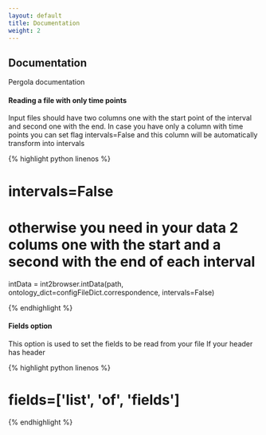 ```yaml
---
layout: default
title: Documentation
weight: 2
---
```


## Documentation

Pergola documentation

#### Reading a file with only time points

Input files should have two columns one with the start point of the interval and second one with the end.
In case you have only a column with time points you can set flag intervals=False and this column will be 
automatically transform into intervals

{% highlight python linenos %}

# intervals=False 
# otherwise you need in your data 2 colums one with the start and a second with the end of each interval
intData = int2browser.intData(path, ontology_dict=configFileDict.correspondence, intervals=False)

{% endhighlight %}


#### Fields option

This option is used to set the fields to be read from your file
If your header has header  

{% highlight python linenos %}
# fields=['list', 'of', 'fields']

{% endhighlight %}